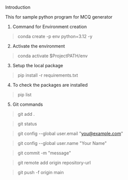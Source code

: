 Introduction

This for sample python program for MCQ generator

1. Command for Environment creation

> conda create -p env python=3.12 -y

2. Activate the environment

> conda activate $ProjectPATH/env

3. Setup the local package

> pip install -r requirements.txt

4. To check the packages are installed

> pip list

5. Git commands
> git add .

> git status

> git config --global user.email "you@example.com"

> git config --global user.name "Your Name"

> git commit -m "message"

> git remote add origin repository-url

> git push -f origin main
